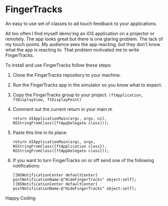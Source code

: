 FingerTracks
============

An easy to use set of classes to ad touch feedback to your applications.

All too often I find myself demo'ing an iOS application on a projector or remotely. 
The app looks great but there is one glaring problem. The lack of my touch points. 
My audience sees the app reacting, but they don't know what the app is reacting to. 
That problem motivated me to write FingerTracks.


To install and use FingerTracks follow these steps:

1. Clone the FingerTracks repository to your machine.

2. Run the FingerTracks app in the simulator so you know what to expect.

3. Copy the FingerTracks group to your project. ```(ftApplication, ftDisplayView, ftDisplayPoint)```

4. Comment out the current return in your main.m 

    ```return UIApplicationMain(argc, argv, nil, NSStringFromClass([ftAppDelegate class]));```

5. Paste this line in its place:

    ```return UIApplicationMain(argc, argv, NSStringFromClass([ftApplication class]), NSStringFromClass([ftAppDelegate class]));```

6. If you want to turn FingerTracks on or off send one of the following notifications: 
  
    ```[[NSNotificationCenter defaultCenter] postNotificationName:@"HideFingerTracks" object:self];```
    ```[[NSNotificationCenter defaultCenter] postNotificationName:@"HideFingerTracks" object:self];```

Happy Coding
